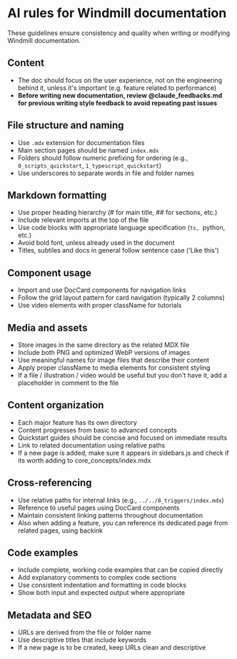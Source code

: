 # AI rules for Windmill documentation

These guidelines ensure consistency and quality when writing or modifying Windmill documentation.

## Content

- The doc should focus on the user experience, not on the engineering behind it, unless it's important (e.g. feature related to performance)
- **Before writing new documentation, review @claude_feedbacks.md for previous writing style feedback to avoid repeating past issues**

## File structure and naming

- Use `.mdx` extension for documentation files
- Main section pages should be named `index.mdx`
- Folders should follow numeric prefixing for ordering (e.g., `0_scripts_quickstart`, `1_typescript_quickstart`)
- Use underscores to separate words in file and folder names

## Markdown formatting

- Use proper heading hierarchy (# for main title, ## for sections, etc.)
- Include relevant imports at the top of the file
- Use code blocks with appropriate language specification (`ts, `python, etc.)
- Avoid bold font, unless already used in the document
- Titles, subtiles and docs in general follow sentence case ('Like this')

## Component usage

- Import and use DocCard components for navigation links
- Follow the grid layout pattern for card navigation (typically 2 columns)
- Use video elements with proper className for tutorials

## Media and assets

- Store images in the same directory as the related MDX file
- Include both PNG and optimized WebP versions of images
- Use meaningful names for image files that describe their content
- Apply proper className to media elements for consistent styling
- If a file / illustration / video would be useful but you don't have it, add a placeholder in comment to the file

## Content organization

- Each major feature has its own directory
- Content progresses from basic to advanced concepts
- Quickstart guides should be concise and focused on immediate results
- Link to related documentation using relative paths
- If a new page is added, make sure it appears in sidebars.js and check if its worth adding to core_concepts/index.mdx

## Cross-referencing

- Use relative paths for internal links (e.g., `../../8_triggers/index.mdx`)
- Reference to useful pages using DocCard components
- Maintain consistent linking patterns throughout documentation
- Also when adding a feature, you can reference its dedicated page from related pages, using backink

## Code examples

- Include complete, working code examples that can be copied directly
- Add explanatory comments to complex code sections
- Use consistent indentation and formatting in code blocks
- Show both input and expected output where appropriate

## Metadata and SEO

- URLs are derived from the file or folder name
- Use descriptive titles that include keywords
- If a new page is to be created, keep URLs clean and descriptive
